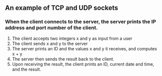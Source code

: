 ## An example of TCP and UDP sockets
### When the client connects to the server, the server prints the IP address and port number of the client. 
1. The client accepts two integers x and y as  input from a user 
1. The client sends x and y to the server
1. The server prints an ID and the values x and y  it receives, and computes x + y
1. The server then sends the result back to the client.
1. Upon receiving the result, the client prints an ID, current date and time, and the result.
